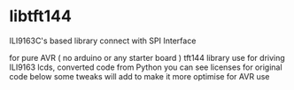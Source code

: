 # libtft144
ILI9163C's based library connect with SPI Interface

for pure AVR ( no arduino or any starter board ) tft144 library
use for driving ILI9163 lcds, converted code from Python
you can see licenses for original code below
some tweaks will add to make it more optimise for AVR use